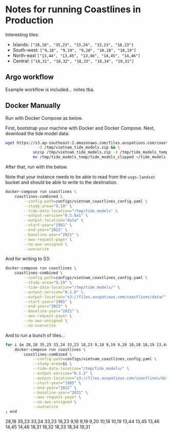 # Notes for running Coastlines in Production

Interesting tiles:

* Islands: `["28,18", "35,23", "33,24", "33,23", "18,23"]`
* South-west: `["9,18", "9,19", "9,20", "10,18", "10,19"]`
* North-east `["13,44", "13,45", "13,46", "14,45", "14,46"]`
* Central: `["18,31", "18,32", "18,33", "18,34", "19,31"]`

## Argo workflow

Example workflow is included... notes tba.

## Docker Manually

Run with Docker Compose as below.

First, bootstrap your machine with Docker and Docker Compose. Next,
download the tide model data.

```bash
wget https://s3.ap-southeast-2.amazonaws.com/files.auspatious.com/coastlines/vietnam_tide_models.zip \
              -O /tmp/vietnam_tide_models.zip && \
            unzip /tmp/vietnam_tide_models.zip -d /tmp/tide_models_temp && \
            mv /tmp/tide_models_temp/tide_models_clipped ~/tide_models
```

After that, run with the below.

Note that your instance needs to be able to read from the `usgs-landsat`
bucket and should be able to write to the destination.

```bash
docker-compose run coastlines \
    coastlines-combined \
        --config-path=configs/vietnam_coastlines_config.yaml \
        --study-area="9,19" \
        --tide-data-location="/tmp/tide_models" \
        --output-version="0.5.0a1" \
        --output-location="data" \
        --start-year="1981" \
        --end-year="2022" \
        --baseline-year="2021" \
        --aws-request-payer \
        --no-aws-unsigned \
        --overwrite
```

And for writing to S3:

```bash
docker-compose run coastlines \
    coastlines-combined \
        --config-path=configs/vietnam_coastlines_config.yaml \
        --study-area="9,19" \
        --tide-data-location="/tmp/tide_models/" \
        --output-version="0.1.0" \
        --output-location="s3://files.auspatious.com/coastlines/data/" \
        --start-year="1985" \
        --end-year="2022" \
        --baseline-year="2021" \
        --aws-request-payer \
        --no-aws-unsigned \
        --no-overwrite
```

And to run a bunch of tiles...

```bash
for i in 28,18 35,23 33,24 33,23 18,23 9,18 9,19 9,20 10,18 10,19 13,44 13,45 13,46 14,45 14,46 18,31 18,32 18,33 18,34 19,31;
    docker-compose run coastlines \
        coastlines-combined \
            --config-path=configs/vietnam_coastlines_config.yaml \
            --study-area=$i \
            --tide-data-location="/tmp/tide_models/" \
            --output-version="0.1.2" \
            --output-location="s3://files.auspatious.com/coastlines/data/" \
            --start-year="1985" \
            --end-year="2022" \
            --baseline-year="2021" \
            --aws-request-payer \
            --no-aws-unsigned \
            --overwrite
; end
```

28,18 35,23 33,24 33,23 18,23 9,18 9,19 9,20 10,18 10,19 13,44 13,45 13,46 14,45 14,46 18,31 18,32 18,33 18,34 19,31 